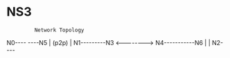 # NS3

             Network Topology
 N0----                            ----N5
       |          (p2p)           |
 N1---------N3 <--------> N4-----------N6
       |                          |
 N2---- 
